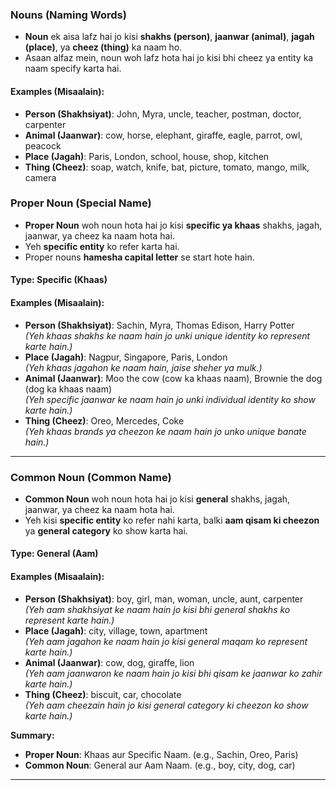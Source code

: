 ### **Nouns (Naming Words)**  
- **Noun** ek aisa lafz hai jo kisi **shakhs (person)**, **jaanwar (animal)**, **jagah (place)**, ya **cheez (thing)** ka naam ho.  
- Asaan alfaz mein, noun woh lafz hota hai jo kisi bhi cheez ya entity ka naam specify karta hai.  

#### **Examples (Misaalain):**  
- **Person (Shakhsiyat)**: John, Myra, uncle, teacher, postman, doctor, carpenter  
- **Animal (Jaanwar)**: cow, horse, elephant, giraffe, eagle, parrot, owl, peacock  
- **Place (Jagah)**: Paris, London, school, house, shop, kitchen  
- **Thing (Cheez)**: soap, watch, knife, bat, picture, tomato, mango, milk, camera  

### **Proper Noun (Special Name)**  
- **Proper Noun** woh noun hota hai jo kisi **specific ya khaas** shakhs, jagah, jaanwar, ya cheez ka naam hota hai.  
- Yeh **specific entity** ko refer karta hai.  
- Proper nouns **hamesha capital letter** se start hote hain.  

#### **Type**: Specific (Khaas)  
#### **Examples (Misaalain):**  
- **Person (Shakhsiyat)**: Sachin, Myra, Thomas Edison, Harry Potter  
  *(Yeh khaas shakhs ke naam hain jo unki unique identity ko represent karte hain.)*  
- **Place (Jagah)**: Nagpur, Singapore, Paris, London  
  *(Yeh khaas jagahon ke naam hain, jaise sheher ya mulk.)*  
- **Animal (Jaanwar)**: Moo the cow (cow ka khaas naam), Brownie the dog (dog ka khaas naam)  
  *(Yeh specific jaanwar ke naam hain jo unki individual identity ko show karte hain.)*  
- **Thing (Cheez)**: Oreo, Mercedes, Coke  
  *(Yeh khaas brands ya cheezon ke naam hain jo unko unique banate hain.)*  

---

### **Common Noun (Common Name)**  
- **Common Noun** woh noun hota hai jo kisi **general** shakhs, jagah, jaanwar, ya cheez ka naam hota hai.  
- Yeh kisi **specific entity** ko refer nahi karta, balki **aam qisam ki cheezon** ya **general category** ko show karta hai.  

#### **Type**: General (Aam)  
#### **Examples (Misaalain):**  
- **Person (Shakhsiyat)**: boy, girl, man, woman, uncle, aunt, carpenter  
  *(Yeh aam shakhsiyat ke naam hain jo kisi bhi general shakhs ko represent karte hain.)*  
- **Place (Jagah)**: city, village, town, apartment  
  *(Yeh aam jagahon ke naam hain jo kisi general maqam ko represent karte hain.)*  
- **Animal (Jaanwar)**: cow, dog, giraffe, lion  
  *(Yeh aam jaanwaron ke naam hain jo kisi bhi qisam ke jaanwar ko zahir karte hain.)*  
- **Thing (Cheez)**: biscuit, car, chocolate  
  *(Yeh aam cheezain hain jo kisi general category ki cheezon ko show karte hain.)*  



**Summary:**  
- **Proper Noun**: Khaas aur Specific Naam. (e.g., Sachin, Oreo, Paris)  
- **Common Noun**: General aur Aam Naam. (e.g., boy, city, dog, car)  

---

